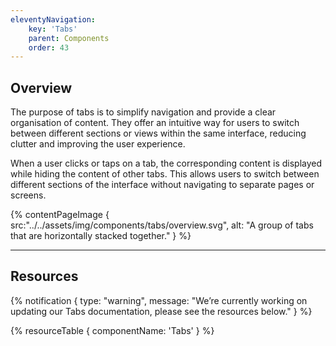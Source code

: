 ```yaml
---
eleventyNavigation:
    key: 'Tabs'
    parent: Components
    order: 43
---
```


## Overview
The purpose of tabs is to simplify navigation and provide a clear organisation of content. They offer an intuitive way for users to switch between different sections or views within the same interface, reducing clutter and improving the user experience.

When a user clicks or taps on a tab, the corresponding content is displayed while hiding the content of other tabs. This allows users to switch between different sections of the interface without navigating to separate pages or screens.

{% contentPageImage {
    src:"../../assets/img/components/tabs/overview.svg",
    alt: "A group of tabs that are horizontally stacked together."
} %}

---

## Resources

{% notification {
  type: "warning",
  message: "We’re currently working on updating our Tabs documentation, please see the resources below."
} %}

{% resourceTable {
    componentName: 'Tabs'
} %}
